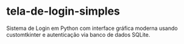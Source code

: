 # tela-de-login-simples
Sistema de Login em Python com interface gráfica moderna usando customtkinter e autenticação via banco de dados SQLite.
